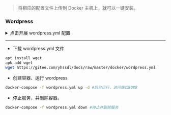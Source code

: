 > 将相应的配置文件上传到 Docker 主机上，就可以一键安装。

### Wordpress
<details>
<summary>点击开展 wordpress.yml 配置</summary><pre><code>
version: '3.1'

services:

  wordpress:
    image: wordpress
    restart: always
    ports:
      - 8088:80
    environment:
      WORDPRESS_DB_HOST: db
      WORDPRESS_DB_USER: exampleuser
      WORDPRESS_DB_PASSWORD: examplepass
      WORDPRESS_DB_NAME: exampledb
    volumes:
      - wordpress:/var/www/html

  db:
    image: mysql:5.7
    restart: always
    environment:
      MYSQL_DATABASE: exampledb
      MYSQL_USER: exampleuser
      MYSQL_PASSWORD: examplepass
      MYSQL_RANDOM_ROOT_PASSWORD: '1'
    volumes:
      - db:/var/lib/mysql

volumes:
  wordpress:
  db:
</code></pre></details>

---

- 下载 wordpress.yml 文件

```sh
apt install wget
apk add wget
wget https://gitee.com/yhssdl/docs/raw/master/docker/wordpress.yml
```

- 创建容器、运行 wordpress

```sh
docker-compose -f wordpress.yml up -d #后台运行，访问端口8088
```

- 停止服务，并删除容器。

```sh
docker-compose -f wordpress.yml down #停止并删除服务
```
